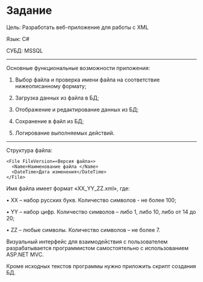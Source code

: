 # Задание

Цель: Разработать веб-приложение для работы с XML

Язык: C#

СУБД: MSSQL
_______________________________
Основные функциональные возможности приложения:

1.	Выбор файла и проверка имени файла на соответствие нижеописанному формату;

2.	Загрузка данных из файла в БД;

3.	Отображение и редактирование данных из БД;

4.	Сохранение в файл из БД;

5.	Логирование выполняемых действий.
_____________________________________________
Структура файла:
```
<File FileVersion=«Версия файла»>
  <Name>Наименование файла </Name> 
  <DateTime>Дата изменения</DateTime> 
</File>
```

Имя файла имеет формат «XX_YY_ZZ.xml», где:

•	XX – набор русских букв. Количество символов - не более 100;

•	YY – набор цифр. Количество символов – либо 1, либо 10, либо от 14 до 20;

•	ZZ – любые символы. Количество символов – не более 7.

Визуальный интерфейс для взаимодействия с пользователем разрабатывается программистом самостоятельно с использованием ASP.NET MVC.

Кроме исходных текстов программы нужно приложить скрипт создания БД.
